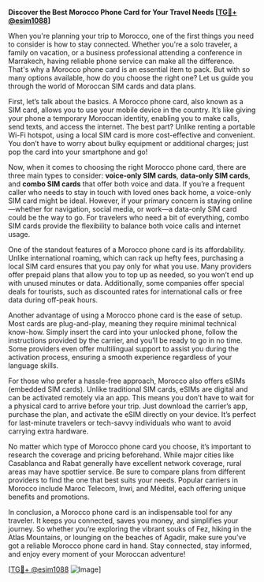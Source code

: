 **Discover the Best Morocco Phone Card for Your Travel Needs [[TG💪+ @esim1088](https://t.me/s/esim1088)]**

When you're planning your trip to Morocco, one of the first things you need to consider is how to stay connected. Whether you're a solo traveler, a family on vacation, or a business professional attending a conference in Marrakech, having reliable phone service can make all the difference. That's why a Morocco phone card is an essential item to pack. But with so many options available, how do you choose the right one? Let us guide you through the world of Moroccan SIM cards and data plans.

First, let’s talk about the basics. A Morocco phone card, also known as a SIM card, allows you to use your mobile device in the country. It’s like giving your phone a temporary Moroccan identity, enabling you to make calls, send texts, and access the internet. The best part? Unlike renting a portable Wi-Fi hotspot, using a local SIM card is more cost-effective and convenient. You don’t have to worry about bulky equipment or additional charges; just pop the card into your smartphone and go!

Now, when it comes to choosing the right Morocco phone card, there are three main types to consider: **voice-only SIM cards**, **data-only SIM cards**, and **combo SIM cards** that offer both voice and data. If you’re a frequent caller who needs to stay in touch with loved ones back home, a voice-only SIM card might be ideal. However, if your primary concern is staying online—whether for navigation, social media, or work—a data-only SIM card could be the way to go. For travelers who need a bit of everything, combo SIM cards provide the flexibility to balance both voice calls and internet usage.

One of the standout features of a Morocco phone card is its affordability. Unlike international roaming, which can rack up hefty fees, purchasing a local SIM card ensures that you pay only for what you use. Many providers offer prepaid plans that allow you to top up as needed, so you won’t end up with unused minutes or data. Additionally, some companies offer special deals for tourists, such as discounted rates for international calls or free data during off-peak hours.

Another advantage of using a Morocco phone card is the ease of setup. Most cards are plug-and-play, meaning they require minimal technical know-how. Simply insert the card into your unlocked phone, follow the instructions provided by the carrier, and you’ll be ready to go in no time. Some providers even offer multilingual support to assist you during the activation process, ensuring a smooth experience regardless of your language skills.

For those who prefer a hassle-free approach, Morocco also offers eSIMs (embedded SIM cards). Unlike traditional SIM cards, eSIMs are digital and can be activated remotely via an app. This means you don’t have to wait for a physical card to arrive before your trip. Just download the carrier’s app, purchase the plan, and activate the eSIM directly on your device. It’s perfect for last-minute travelers or tech-savvy individuals who want to avoid carrying extra hardware.

No matter which type of Morocco phone card you choose, it’s important to research the coverage and pricing beforehand. While major cities like Casablanca and Rabat generally have excellent network coverage, rural areas may have spottier service. Be sure to compare plans from different providers to find the one that best suits your needs. Popular carriers in Morocco include Maroc Telecom, Inwi, and Méditel, each offering unique benefits and promotions.

In conclusion, a Morocco phone card is an indispensable tool for any traveler. It keeps you connected, saves you money, and simplifies your journey. So whether you’re exploring the vibrant souks of Fez, hiking in the Atlas Mountains, or lounging on the beaches of Agadir, make sure you’ve got a reliable Morocco phone card in hand. Stay connected, stay informed, and enjoy every moment of your Moroccan adventure! 

[[TG💪+ @esim1088](https://t.me/s/esim1088) ![Image](https://i.postimg.cc/Y0z9fWf4/image.png)]